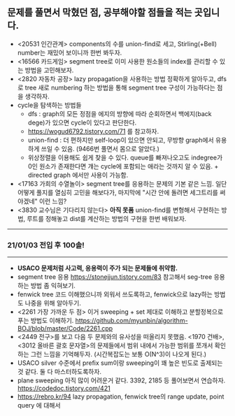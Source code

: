 ## 문제를 풀면서 막혔던 점, 공부해야할 점들을 적는 곳입니다.

- <20531 인간관계> components의 수를 union-find로 세고, Stirling(+Bell) number는 재밌어 보이니까 한번 봐두자.
- <16566 카드게임> segment tree로 이미 사용한 원소들의 index를 관리할 수 있는 방법을 고민해보자.
- <2820 자동차 공장> lazy propagation을 사용하는 방법 정확하게 알아두고, dfs로 tree 새로 numbering 하는 방법을 통해 segment tree 구성이 가능하다는 점을 생각하자.
- cycle을 탐색하는 방법들 
  - dfs : graph의 모든 정점을 에지의 방향에 따라 순회하면서 백에지(back dege)가 있으면 cycle이 있다고 판단한다.
  - https://wogud6792.tistory.com/71 를 참고하자.
  - union-find : 더 편하지만 self-loop이 있으면 안되고, 무방향 graph에서 유용하게 쓰일 수 있음. (9466번 풀면서 몸으로 알았다.)
  - 위상정렬을 이용해도 쉽게 찾을 수 있다. queue를 빠져나오고도 indegree가 0인 원소가 존재한다면 걔는 cycle에 포함되는 애라는 것까지 알 수 있음. + directed graph 에서만 사용이 가능함. 
- <17163 가희의 수열놀이> segment tree를 응용하는 문제의 기본 같은 느낌. 일단 어떻게 풀지를 열심히 고민을 해보다가, 마지막에 "시간 안에 돌려면 세그트리를 써야겠네" 이런 느낌?
- <3830 교수님은 기다리지 않는다> **아직 못품** union-find를 변형해서 구현하는 방법, 루트를 정해놓고 dist를 계산하는 방법의 구현을 한번 배워보자.
---
### 21/01/03 전입 후 100솔!
---

- **USACO 문제처럼 사고력, 응용력이 주가 되는 문제들에 취약함.**
- segment tree 응용 https://stonejjun.tistory.com/83 참고해서 seg-tree 응용하는 방법 좀 익혀보기.
- fenwick tree 코드 이해했으니까 외워서 쓰도록하고, fenwick으로 lazy하는 방법도 나중을 위해 알아두기.
- <2261 가장 가까운 두 점> 이거 sweeping + set 제대로 이해하고 분할정복으로 푸는 방법도 이해하기.
  https://github.com/myunbin/algorithm-BOJ/blob/master/Code/2261.cpp
- <2449 전구>를 보고 다음 두 문제와의 유사성을 떠올리지 못했음. <1970 건배>, <3012 올바른 괄호 문자열>의 문제들에서 범위 내에서 가능한 범위를 쪼개서 확인하는 그런 느낌을 기억해두자. (시간복잡도는 보통 O(N^3)이 나오게 된다.)
- USACO silver 수준에서 prefix sum이랑 sweeping이 꽤 높은 빈도로 출제되는 것 같다. 둘 다 마스터하도록하자.
- plane sweeping 아직 많이 어려운거 같다. 3392, 2185 등 풀어보면서 연습하자. https://codedoc.tistory.com/421
- https://rebro.kr/94 lazy propagation, fenwick tree의 range update, point query 에 대해서
